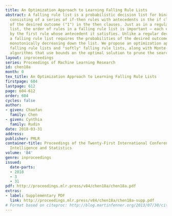 ```yaml
---
title: An Optimization Approach to Learning Falling Rule Lists
abstract: A falling rule list is a probabilistic decision list for binary classification,
  consisting of a series of if-then rules with antecedents in the if clauses and probabilities
  of the desired outcome ("1") in the then clauses. Just as in a regular decision
  list, the order of rules in a falling rule list is important – each example is classified
  by the first rule whose antecedent it satisfies. Unlike a regular decision list,
  a falling rule list requires the probabilities of the desired outcome ("1") to be
  monotonically decreasing down the list. We propose an optimization approach to learning
  falling rule lists and "softly" falling rule lists, along with Monte-Carlo search
  algorithms that use bounds on the optimal solution to prune the search space.
layout: inproceedings
series: Proceedings of Machine Learning Research
id: chen18a
month: 0
tex_title: An Optimization Approach to Learning Falling Rule Lists
firstpage: 604
lastpage: 612
page: 604-612
order: 604
cycles: false
author:
- given: Chaofan
  family: Chen
- given: Cynthia
  family: Rudin
date: 2018-03-31
address: 
publisher: PMLR
container-title: Proceedings of the Twenty-First International Conference on Artificial
  Intelligence and Statistics
volume: '84'
genre: inproceedings
issued:
  date-parts:
  - 2018
  - 3
  - 31
pdf: http://proceedings.mlr.press/v84/chen18a/chen18a.pdf
extras:
- label: Supplementary PDF
  link: http://proceedings.mlr.press/v84/chen18a/chen18a-supp.pdf
# Format based on citeproc: http://blog.martinfenner.org/2013/07/30/citeproc-yaml-for-bibliographies/
---
```

